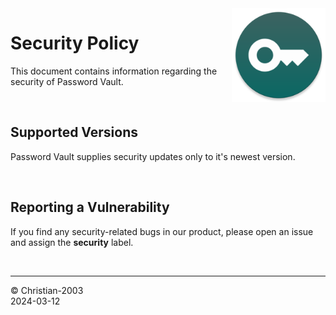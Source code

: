 <img src="docs/img/icon.png" height="150" align="right">

# Security Policy
This document contains information regarding the security of Password Vault.

<br/>

## Supported Versions
Password Vault supplies security updates only to it's newest version.

<br/>

## Reporting a Vulnerability
If you find any security-related bugs in our product, please open an issue and assign the **security** label.

<br/>

***
&copy; Christian-2003  
2024-03-12
